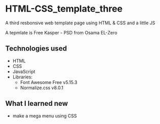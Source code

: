 # HTML-CSS_template_three

A third resbonsive web template page using HTML &amp; CSS and a little JS

A tepmlate is Free Kasper - PSD from Osama EL-Zero

## Technologies used

- HTML
- CSS
- JavaScript
- Libraries:
  - Font Awesome Free v5.15.3
  - Normalize.css v8.0.1

## What I learned new

- make a mega menu using CSS

